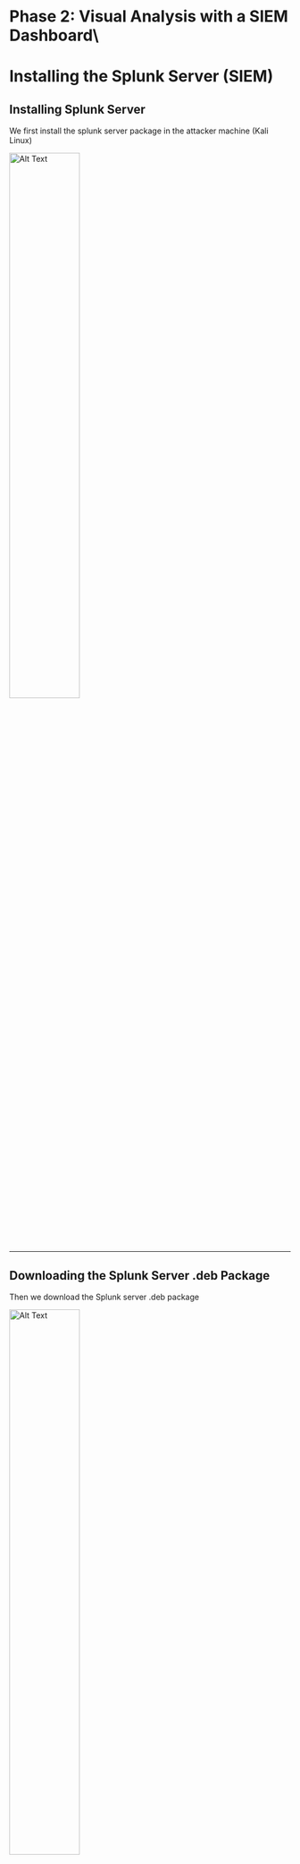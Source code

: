 # Phase 2: Visual Analysis with a SIEM Dashboard\

# Installing the Splunk Server (SIEM)

## Installing Splunk Server

We first install the splunk server package in the attacker machine (Kali Linux)

<img src="https://github.com/user-attachments/assets/2043462a-3d50-473c-bd2d-e95c8bd32fb4" alt="Alt Text" style="width:50%; height:auto;">

---

## Downloading the Splunk Server .deb Package

Then we download the Splunk server .deb package

<img src="https://github.com/user-attachments/assets/31d61abe-8c2e-4125-836d-6fa6fd07a906" alt="Alt Text" style="width:50%; height:auto;">

---

## Starting Splunk for the First Time

We start Splunk for the first time

<img src="https://github.com/user-attachments/assets/89aa6ff9-7ef9-4332-801f-df1ee5641657" alt="Alt Text" style="width:50%; height:auto;">
<img src="https://github.com/user-attachments/assets/46d5d22a-67e6-4a90-aea3-cc0f17b89e0b" alt="Alt Text" style="width:50%; height:auto;">

---

## Starting Splunk Web Interface

We then can access the Splunk web interface by running **localhost:8000**

<img src="https://github.com/user-attachments/assets/b4dc1b3f-a3d0-4b24-851b-b9bcb47ea8b3" alt="Alt Text" style="width:50%; height:auto;">

---

# Installing Splunk Forwarder 

This will be done in the victim machine as shown below

<img src="https://github.com/user-attachments/assets/eb47eb00-8b02-4294-aced-97ce64119f2b" alt="Alt Text" style="width:50%; height:auto;">

---

## Starting Splunk Forwarder

We then start Splunk Forwarder and accepting the license

<img src="https://github.com/user-attachments/assets/0b2a3341-2883-45ff-97ab-76d509f4e6e8" alt="Alt Text" style="width:50%; height:auto;">
<img src="https://github.com/user-attachments/assets/0f219a6f-85dc-4071-b2f3-aba029a480e1" alt="Alt Text" style="width:50%; height:auto;">

---

## Connecting Forwarder to Splunk Server

After that, we connect the forwarder to Splunk server

<img src="https://github.com/user-attachments/assets/edb74538-656a-4a77-9ef5-070178608340" alt="Alt Text" style="width:50%; height:auto;">

---

## Adding Data Inputs (Log Files)

We add the data inputs as such

<img src="https://github.com/user-attachments/assets/e866c475-ed3b-4ad2-9c24-adec896cdaae" alt="Alt Text" style="width:50%; height:auto;">

---

## Attack Logs of Failed and Accepted Passwords

After executing the attack, the logs will be shown in Splunk with the "Failed password" and "Accepted password" 

<img src="https://github.com/user-attachments/assets/2c6bfe8d-251c-4770-946d-48a96dd801dd" alt="Alt Text" style="width:50%; height:auto;">
<img src="https://github.com/user-attachments/assets/c299368c-139f-48bb-9316-54b0f0ba41aa" alt="Alt Text" style="width:50%; height:auto;">

---

## Visualization of the Attack

Here is a visualization of the attacks that shows the number of failed passwords and the number of accepted passwords

<img src="https://github.com/user-attachments/assets/a62b857d-2177-4d6b-83ed-09f79177532e" alt="Alt Text" style="width:50%; height:auto;">



<img src="" alt="Alt Text" style="width:50%; height:auto;">
<img src="" alt="Alt Text" style="width:50%; height:auto;">
<img src="" alt="Alt Text" style="width:50%; height:auto;">
<img src="" alt="Alt Text" style="width:50%; height:auto;">


